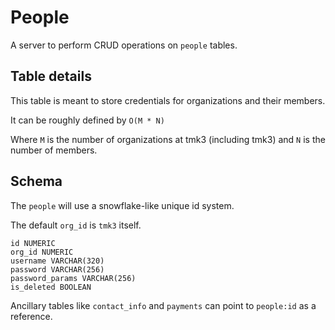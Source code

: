 # People

A server to perform CRUD operations on `people` tables.

## Table details

This table is meant to store credentials for organizations and their members.

It can be roughly defined by `O(M * N)`

Where `M` is the number of organizations at tmk3 (including tmk3) and `N` is the number of members.

## Schema

The `people` will use a snowflake-like unique id system.

The default `org_id` is `tmk3` itself.

```
id NUMERIC
org_id NUMERIC
username VARCHAR(320)
password VARCHAR(256)
password_params VARCHAR(256)
is_deleted BOOLEAN
```

Ancillary tables like `contact_info` and `payments` can point to `people:id` as a reference.

